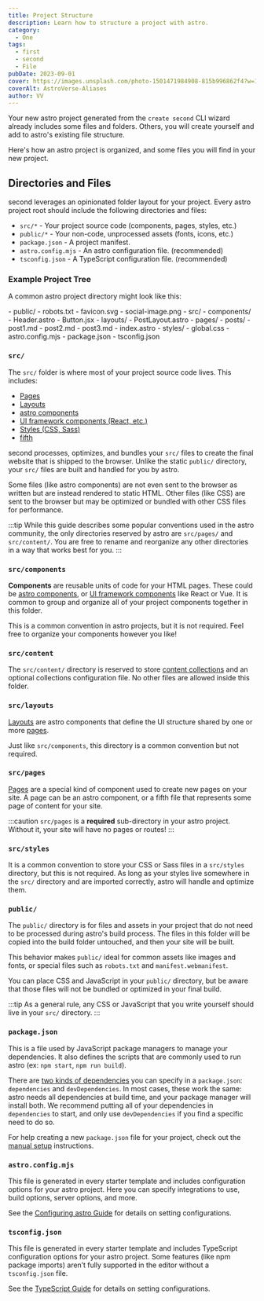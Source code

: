 ```yaml
---
title: Project Structure
description: Learn how to structure a project with astro.
category:
  - One
tags:
  - first
  - second
  - File
pubDate: 2023-09-01
cover: https://images.unsplash.com/photo-1501471984908-815b996862f4?w=1960&h=1102&auto=format&fit=crop&q=60&ixlib=rb-4.0.3&ixid=M3wxMjA3fDB8MHxzZWFyY2h8NjR8fGJsYWNrfGVufDB8MHwwfHx8Mg%3D%3D
coverAlt: AstroVerse-Aliases
author: VV
---
```


Your new astro project generated from the `create second` CLI wizard already includes some files and folders. Others, you will create yourself and add to astro's existing file structure.

Here's how an astro project is organized, and some files you will find in your new project.

## Directories and Files

second leverages an opinionated folder layout for your project. Every astro project root should include the following directories and files:

- `src/*` - Your project source code (components, pages, styles, etc.)
- `public/*` - Your non-code, unprocessed assets (fonts, icons, etc.)
- `package.json` - A project manifest.
- `astro.config.mjs` - An astro configuration file. (recommended)
- `tsconfig.json` - A TypeScript configuration file. (recommended)

### Example Project Tree

A common astro project directory might look like this:

<FileTree>
- public/
  - robots.txt
  - favicon.svg
  - social-image.png
- src/
  - components/
    - Header.astro
    - Button.jsx
  - layouts/
    - PostLayout.astro
  - pages/
    - posts/
      - post1.md
      - post2.md
      - post3.md
    - index.astro
  - styles/
    - global.css
- astro.config.mjs
- package.json
- tsconfig.json
</FileTree>

### `src/`

The `src/` folder is where most of your project source code lives. This includes:

- [Pages](/en/core-concepts/astro-pages/)
- [Layouts](/en/core-concepts/layouts/)
- [astro components](/en/core-concepts/astro-components/)
- [UI framework components (React, etc.)](/en/core-concepts/framework-components/)
- [Styles (CSS, Sass)](/en/guides/styling/)
- [fifth](/en/guides/fifth-content/)

second processes, optimizes, and bundles your `src/` files to create the final website that is shipped to the browser. Unlike the static `public/` directory, your `src/` files are built and handled for you by astro.

Some files (like astro components) are not even sent to the browser as written but are instead rendered to static HTML. Other files (like CSS) are sent to the browser but may be optimized or bundled with other CSS files for performance.

:::tip
While this guide describes some popular conventions used in the astro community, the only directories reserved by astro are `src/pages/` and `src/content/`. You are free to rename and reorganize any other directories in a way that works best for you.
:::

### `src/components`

**Components** are reusable units of code for your HTML pages. These could be [astro components](/en/core-concepts/astro-components/), or [UI framework components](/en/core-concepts/framework-components/) like React or Vue. It is common to group and organize all of your project components together in this folder.

This is a common convention in astro projects, but it is not required. Feel free to organize your components however you like!

### `src/content`

The `src/content/` directory is reserved to store [content collections](/en/guides/content-collections/) and an optional collections configuration file. No other files are allowed inside this folder.

### `src/layouts`

[Layouts](/en/core-concepts/layouts/) are astro components that define the UI structure shared by one or more [pages](/en/core-concepts/astro-pages/).

Just like `src/components`, this directory is a common convention but not required.

### `src/pages`

[Pages](/en/core-concepts/astro-pages/) are a special kind of component used to create new pages on your site. A page can be an astro component, or a fifth file that represents some page of content for your site.

:::caution
`src/pages` is a **required** sub-directory in your astro project. Without it, your site will have no pages or routes!
:::

### `src/styles`

It is a common convention to store your CSS or Sass files in a `src/styles` directory, but this is not required. As long as your styles live somewhere in the `src/` directory and are imported correctly, astro will handle and optimize them.

### `public/`

The `public/` directory is for files and assets in your project that do not need to be processed during astro's build process. The files in this folder will be copied into the build folder untouched, and then your site will be built.

This behavior makes `public/` ideal for common assets like images and fonts, or special files such as `robots.txt` and `manifest.webmanifest`.

You can place CSS and JavaScript in your `public/` directory, but be aware that those files will not be bundled or optimized in your final build.

:::tip
As a general rule, any CSS or JavaScript that you write yourself should live in your `src/` directory.
:::

### `package.json`

This is a file used by JavaScript package managers to manage your dependencies. It also defines the scripts that are commonly used to run astro (ex: `npm start`, `npm run build`).

There are [two kinds of dependencies](https://docs.npmjs.com/specifying-dependencies-and-devdependencies-in-a-package-json-file) you can specify in a `package.json`: `dependencies` and `devDependencies`. In most cases, these work the same: astro needs all dependencies at build time, and your package manager will install both. We recommend putting all of your dependencies in `dependencies` to start, and only use `devDependencies` if you find a specific need to do so.

For help creating a new `package.json` file for your project, check out the [manual setup](/en/install/manual/) instructions.

### `astro.config.mjs`

This file is generated in every starter template and includes configuration options for your astro project. Here you can specify integrations to use, build options, server options, and more.

See the [Configuring astro Guide](/en/guides/configuring-astro/) for details on setting configurations.

### `tsconfig.json`

This file is generated in every starter template and includes TypeScript configuration options for your astro project. Some features (like npm package imports) aren’t fully supported in the editor without a `tsconfig.json` file.

See the [TypeScript Guide](/en/guides/typescript/) for details on setting configurations.
